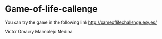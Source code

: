 # Game-of-life-callenge

You can try the game in the following link
http://gameoflifechallenge.esy.es/

Victor Omaury Marmolejo Medina
